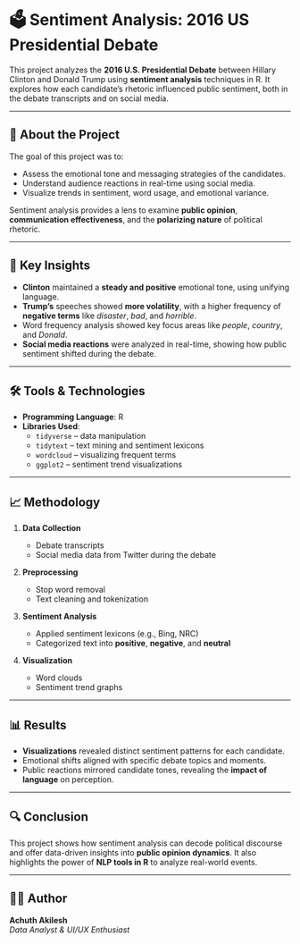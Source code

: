 # 🗳️ Sentiment Analysis: 2016 US Presidential Debate

This project analyzes the **2016 U.S. Presidential Debate** between Hillary Clinton and Donald Trump using **sentiment analysis** techniques in R. It explores how each candidate’s rhetoric influenced public sentiment, both in the debate transcripts and on social media.

---

## 📌 About the Project

The goal of this project was to:
- Assess the emotional tone and messaging strategies of the candidates.
- Understand audience reactions in real-time using social media.
- Visualize trends in sentiment, word usage, and emotional variance.

Sentiment analysis provides a lens to examine **public opinion**, **communication effectiveness**, and the **polarizing nature** of political rhetoric.

---

## 🧠 Key Insights

- **Clinton** maintained a **steady and positive** emotional tone, using unifying language.
- **Trump’s** speeches showed **more volatility**, with a higher frequency of **negative terms** like *disaster*, *bad*, and *horrible*.
- Word frequency analysis showed key focus areas like *people*, *country*, and *Donald*.
- **Social media reactions** were analyzed in real-time, showing how public sentiment shifted during the debate.

---

## 🛠️ Tools & Technologies

- **Programming Language**: R
- **Libraries Used**:
  - `tidyverse` – data manipulation
  - `tidytext` – text mining and sentiment lexicons
  - `wordcloud` – visualizing frequent terms
  - `ggplot2` – sentiment trend visualizations

---

## 📈 Methodology

1. **Data Collection**
   - Debate transcripts
   - Social media data from Twitter during the debate

2. **Preprocessing**
   - Stop word removal
   - Text cleaning and tokenization

3. **Sentiment Analysis**
   - Applied sentiment lexicons (e.g., Bing, NRC)
   - Categorized text into **positive**, **negative**, and **neutral**

4. **Visualization**
   - Word clouds
   - Sentiment trend graphs

---

## 📊 Results

- **Visualizations** revealed distinct sentiment patterns for each candidate.
- Emotional shifts aligned with specific debate topics and moments.
- Public reactions mirrored candidate tones, revealing the **impact of language** on perception.

---

## 🔍 Conclusion

This project shows how sentiment analysis can decode political discourse and offer data-driven insights into **public opinion dynamics**. It also highlights the power of **NLP tools in R** to analyze real-world events.

---

## 👨‍💻 Author

**Achuth Akilesh**  
*Data Analyst & UI/UX Enthusiast*


